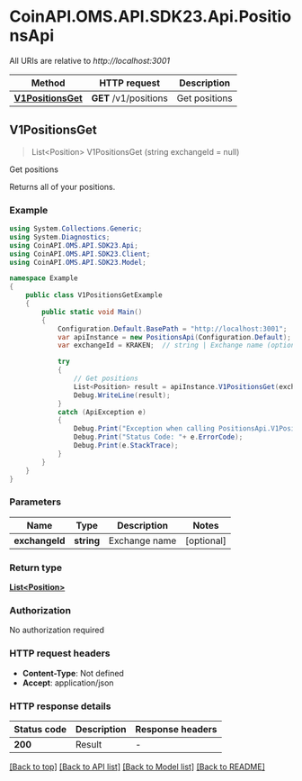 # CoinAPI.OMS.API.SDK23.Api.PositionsApi

All URIs are relative to *http://localhost:3001*

Method | HTTP request | Description
------------- | ------------- | -------------
[**V1PositionsGet**](PositionsApi.md#v1positionsget) | **GET** /v1/positions | Get positions



## V1PositionsGet

> List&lt;Position&gt; V1PositionsGet (string exchangeId = null)

Get positions

Returns all of your positions.

### Example

```csharp
using System.Collections.Generic;
using System.Diagnostics;
using CoinAPI.OMS.API.SDK23.Api;
using CoinAPI.OMS.API.SDK23.Client;
using CoinAPI.OMS.API.SDK23.Model;

namespace Example
{
    public class V1PositionsGetExample
    {
        public static void Main()
        {
            Configuration.Default.BasePath = "http://localhost:3001";
            var apiInstance = new PositionsApi(Configuration.Default);
            var exchangeId = KRAKEN;  // string | Exchange name (optional) 

            try
            {
                // Get positions
                List<Position> result = apiInstance.V1PositionsGet(exchangeId);
                Debug.WriteLine(result);
            }
            catch (ApiException e)
            {
                Debug.Print("Exception when calling PositionsApi.V1PositionsGet: " + e.Message );
                Debug.Print("Status Code: "+ e.ErrorCode);
                Debug.Print(e.StackTrace);
            }
        }
    }
}
```

### Parameters


Name | Type | Description  | Notes
------------- | ------------- | ------------- | -------------
 **exchangeId** | **string**| Exchange name | [optional] 

### Return type

[**List&lt;Position&gt;**](Position.md)

### Authorization

No authorization required

### HTTP request headers

- **Content-Type**: Not defined
- **Accept**: application/json

### HTTP response details
| Status code | Description | Response headers |
|-------------|-------------|------------------|
| **200** | Result |  -  |

[[Back to top]](#)
[[Back to API list]](../README.md#documentation-for-api-endpoints)
[[Back to Model list]](../README.md#documentation-for-models)
[[Back to README]](../README.md)

